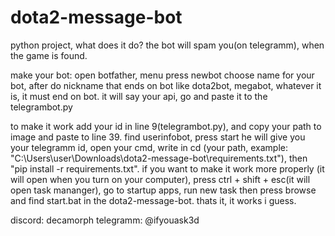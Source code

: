 # dota2-message-bot
python project, what does it do? the bot will spam you(on telegramm), when the game is found.

make your bot: open botfather, menu press newbot choose name for your bot, after do nickname that ends on bot like dota2bot, megabot, whatever it is, it must end on bot. it will say your api, go and paste it to the telegrambot.py


to make it work add your id in line 9(telegrambot.py), and copy your path to image and paste to line 39. find userinfobot, press start he will give you your telegramm id, open your cmd, write in cd (your path, example: "C:\Users\user\Downloads\dota2-message-bot\requirements.txt"), then "pip install -r requirements.txt". if you want to make it work more properly (it will open when you turn on your computer), press ctrl + shift + esc(it will open task mananger), go to startup apps, run new task then press browse and find start.bat in the dota2-message-bot. thats it, it works i guess.



discord: decamorph
telegramm: @ifyouask3d
